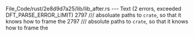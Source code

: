 File_Code/rust/2e8d9d7a25/lib/lib_after.rs --- Text (2 errors, exceeded DFT_PARSE_ERROR_LIMIT)
2797     /// absoluate paths to `crate`, so that it knows how to frame the                                                                                   2797     /// absolute paths to `crate`, so that it knows how to frame the

